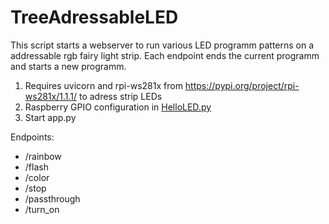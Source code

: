 # TreeAdressableLED
This script starts a webserver to run various LED programm patterns on a addressable rgb fairy light strip. Each endpoint ends the current programm and starts a new programm.
1. Requires uvicorn and rpi-ws281x from https://pypi.org/project/rpi-ws281x/1.1.1/ to adress strip LEDs
2. Raspberry GPIO configuration in [HelloLED.py](https://github.com/TimKond/TreeAdressableLED/blob/main/HelloLED.py)
3. Start app.py

Endpoints:
  - /rainbow
  - /flash
  - /color
  - /stop
  - /passthrough
  - /turn_on
